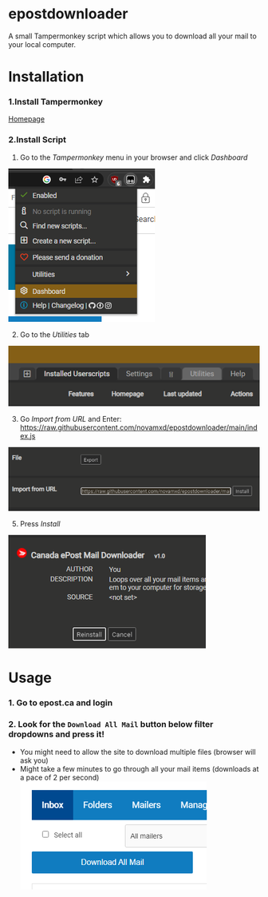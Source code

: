 # epostdownloader
A small Tampermonkey script which allows you to download all your mail to your local computer.

# Installation
### 1.Install Tampermonkey
[Homepage](https://www.tampermonkey.net/)

### 2.Install Script
1. Go to the *Tampermonkey* menu in your browser and click *Dashboard*

![](https://raw.githubusercontent.com/novamxd/epostdownloader/main/install/dashboard.png)

2. Go to the *Utilities* tab

![](https://raw.githubusercontent.com/novamxd/epostdownloader/main/install/utilities-tab.png)

3. Go *Import from URL* and Enter: https://raw.githubusercontent.com/novamxd/epostdownloader/main/index.js

![](https://raw.githubusercontent.com/novamxd/epostdownloader/main/install/import-from-url.png)

5. Press *Install*

![](https://raw.githubusercontent.com/novamxd/epostdownloader/main/install/install.png)

# Usage
### 1. Go to epost.ca and login
### 2. Look for the `Download All Mail` button below filter dropdowns and press it!
* You might need to allow the site to download multiple files (browser will ask you)
* Might take a few minutes to go through all your mail items (downloads at a pace of 2 per second)
![](https://raw.githubusercontent.com/novamxd/epostdownloader/main/install/download-all-button.png)
